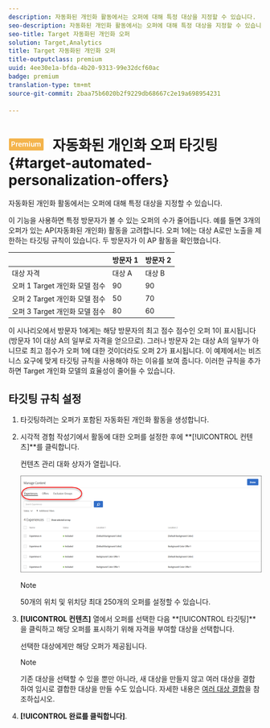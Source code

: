 ```yaml
---
description: 자동화된 개인화 활동에서는 오퍼에 대해 특정 대상을 지정할 수 있습니다.
seo-description: 자동화된 개인화 활동에서는 오퍼에 대해 특정 대상을 지정할 수 있습니다.
seo-title: Target 자동화된 개인화 오퍼
solution: Target,Analytics
title: Target 자동화된 개인화 오퍼
title-outputclass: premium
uuid: 4ee30e1a-bfda-4b20-9313-99e32dcf60ac
badge: premium
translation-type: tm+mt
source-git-commit: 2baa75b6020b2f9229db68667c2e19a698954231

---
```



# ![PREMIUM](/help/assets/premium.png) 자동화된 개인화 오퍼 타깃팅{#target-automated-personalization-offers}

자동화된 개인화 활동에서는 오퍼에 대해 특정 대상을 지정할 수 있습니다.

이 기능을 사용하면 특정 방문자가 볼 수 있는 오퍼의 수가 줄어듭니다. 예를 들면 3개의 오퍼가 있는 AP(자동화된 개인화) 활동을 고려합니다. 오퍼 1에는 대상 A로만 노출을 제한하는 타깃팅 규칙이 있습니다. 두 방문자가 이 AP 활동을 확인했습니다.

|  | 방문자 1 | 방문자 2 |
|--- |--- |--- |
| 대상 자격 | 대상 A | 대상 B |
| 오퍼 1 Target 개인화 모델 점수 | 90 | 90 |
| 오퍼 2 Target 개인화 모델 점수 | 50 | 70 |
| 오퍼 3 Target 개인화 모델 점수 | 80 | 60 |

이 시나리오에서 방문자 1에게는 해당 방문자의 최고 점수 점수인 오퍼 1이 표시됩니다(방문자 1이 대상 A의 일부로 자격을 얻으므로). 그러나 방문자 2는 대상 A의 일부가 아니므로 최고 점수가 오퍼 1에 대한 것이더라도 오퍼 2가 표시됩니다. 이 예제에서는 비즈니스 요구에 맞게 타깃팅 규칙을 사용해야 하는 이유를 보여 줍니다. 이러한 규칙을 추가하면 Target 개인화 모델의 효율성이 줄어들 수 있습니다.

## 타깃팅 규칙 설정

1. 타깃팅하려는 오퍼가 포함된 자동화된 개인화 활동을 생성합니다.
1. 시각적 경험 작성기에서 활동에 대한 오퍼를 설정한 후에 **[!UICONTROL 컨텐츠]**를 클릭합니다.

   컨텐츠 관리 대화 상자가 열립니다.

   ![](assets/ap_content.png)

   >[!NOTE]
   >
   >50개의 위치 및 위치당 최대 250개의 오퍼를 설정할 수 있습니다.

1. **[!UICONTROL 컨텐츠]** 열에서 오퍼를 선택한 다음 **[!UICONTROL 타깃팅]**을 클릭하고 해당 오퍼를 표시하기 위해 자격을 부여할 대상을 선택합니다.

   선택한 대상에게만 해당 오퍼가 제공됩니다.

   >[!NOTE]
   >
   >기존 대상을 선택할 수 있을 뿐만 아니라, 새 대상을 만들지 않고 여러 대상을 결합하여 임시로 결합한 대상을 만들 수도 있습니다. 자세한 내용은 [여러 대상 결합](../../c-target/combining-multiple-audiences.md#concept_A7386F1EA4394BD2AB72399C225981E5)을 참조하십시오.

1. **[!UICONTROL 완료를 클릭합니다]**.
